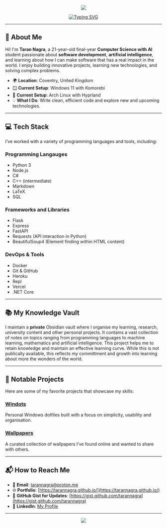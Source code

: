 <p align="center">
  <img src="https://capsule-render.vercel.app/api?text=Taran%20Nagra&animation=fadeIn&type=waving&color=gradient&height=120"/>
</p>

<div align="center">
  <a href="https://git.io/typing-svg">
    <img src="https://readme-typing-svg.demolab.com?font=IBM+Plex+Mono&size=19&duration=4000&pause=500&color=1AF79A&center=true&width=435&lines=Welcome+to+my+GitHub!;I'm+Taran+Nagra.;A+Computer+Science+with+AI+Student.;Tech+Enthusiast+and+Problem+Solver." alt="Typing SVG" />
  </a>
</div>

---

## 👋 About Me

Hi! I'm **Taran Nagra**, a 21-year-old final-year **Computer Science with AI** student passionate about **software development**, **artificial intelligence**, and learning about how I can make software that has a real impact in the world. I enjoy building innovative projects, learning new technologies, and solving complex problems.

- 🌍 **Location**: Coventry, United Kingdom
- 🪟 **Current Setup**: Windows 11 with Komorebi
- 🐧 **Current Setup**: Arch Linux with Hyprland
- 💡 **What I Do**: Write clean, efficient code and explore new and upcoming technologies.

---

## 💻 Tech Stack

I’ve worked with a variety of programming languages and tools, including:

### Programming Langauges

- Python 3
- Node.js
- C#
- C++ (intermediate)
- Markdown
- LaTeX
- SQL

### Frameworks and Libraries

- Flask
- Express
- FastAPI
- Requests (API interaction in Python)
- BeautifulSoup4 (Element finding within HTML content)

### DevOps & Tools

- Docker
- Git & GitHub
- Heroku
- Repl
- Vercel
- .NET Core

---

## 📚 My Knowledge Vault

I maintain a **private** Obsidian vault where I organise my learning, research, university content and other personal projects. It contains a vast collection of notes on topics ranging from programming languages to machine learning, mathematics and artificial intelligence. This project helps me to retain knowledge and maintain an effective learning curve. While this is not publically available, this reflects my committment and growth into learning about more the wonders of the world.

---

## 🌟 Notable Projects

Here are some of my favorite projects that showcase my skills:

### [Windots](https://github.com/tarannagra/windots)
Personal Windows dotfiles built with a focus on simplicity, usability and organisation.

### [Wallpapers](https://github.com/tarannagra/Wallpapers)
A curated collection of wallpapers I’ve found online and wanted to share with others.

---

## 📬 How to Reach Me

- 📧 **Email**: <tarannagra@proton.me>
- 🌐 **Portfolio**: [https://tarannagra.github.io/](https://tarannagra.github.io/)  
- 📁 **GitHub Gist for Updates**: [https://gist.github.com/tarannagra](https://gist.github.com/tarannagra)  
- 💼 **LinkedIn**: [My Profile](https://www.linkedin.com/in/taran-nagra-profile)  

---

<p align="center">
  <img src="https://capsule-render.vercel.app/api?section=footer&type=waving&color=gradient&height=120"/>
</p>
